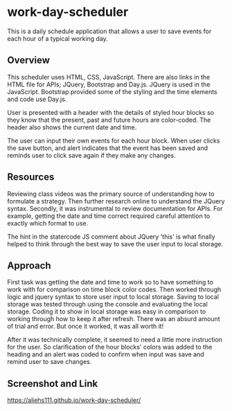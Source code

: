 # work-day-scheduler
This is a daily schedule application that allows a user to save events for each hour of a typical working day.

## Overview

This scheduler uses HTML, CSS, JavaScript. There are also links in the HTML file for APIs; JQuery, Bootstrap and Day.js.  JQuery is used in the JavaScript.  Bootstrap provided some of the styling and the time elements and code use Day.js.

User is presented with a header with the details of styled hour blocks so they know that the present, past and future hours are color-coded.  The header also shows the current date and time.

The user can input their own events for each hour block.  When user clicks the save button, and alert indicates that the event has been saved and reminds user to click save again if they make any changes.

## Resources

Reviewing class videos was the primary source of understanding how to formulate a strategy.  Then further research online to understand the JQuery syntax. Secondly, it was instrumental to review documentation for APIs. For example, getting the date and time correct required careful attention to exactly which format to use.

The hint in the statercode JS comment about JQuery 'this' is what finally helped to think through the best way to save the user input to local storage. 

## Approach

First task was getting the date and time to work so to have something to work with for comparison on time block color codes.  Then worked through logic and jquery syntax to store user input to local storage.  Saving to local storage was tested through using the console and evaluating the local storage.  Coding it to show in local storage was easy in comparison to working through how to keep it after refresh.  There was an absurd amount of trial and error.  But once it worked, it was all worth it!

After it was technically complete, it seemed to need a little more instruction for the user.  So clarification of the hour blocks' colors was added to the heading and an alert was coded to confirm when input was save and remind user to save changes.

## Screenshot and Link 


https://aliehs111.github.io/work-day-scheduler/
